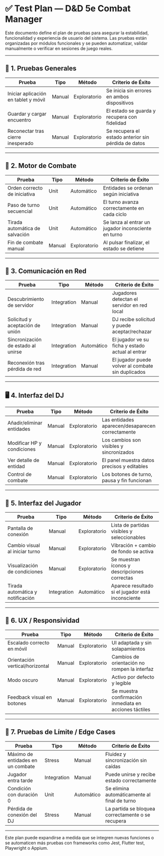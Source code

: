 # ✅ Test Plan — D\&D 5e Combat Manager

Este documento define el plan de pruebas para asegurar la estabilidad, funcionalidad y experiencia de usuario del sistema. Las pruebas están organizadas por módulos funcionales y se pueden automatizar, validar manualmente o verificar en sesiones de juego reales.

---

## 🧪 1. Pruebas Generales

| Prueba                               | Tipo   | Método       | Criterio de Éxito                                   |
| ------------------------------------ | ------ | ------------ | --------------------------------------------------- |
| Iniciar aplicación en tablet y móvil | Manual | Exploratorio | Se inicia sin errores en ambos dispositivos         |
| Guardar y cargar encuentro           | Manual | Exploratorio | El estado se guarda y recupera con fidelidad        |
| Reconectar tras cierre inesperado    | Manual | Exploratorio | Se recupera el estado anterior sin pérdida de datos |

---

## 🧠 2. Motor de Combate

| Prueba                         | Tipo   | Método       | Criterio de Éxito                                   |
| ------------------------------ | ------ | ------------ | --------------------------------------------------- |
| Orden correcto de iniciativa   | Unit   | Automático   | Entidades se ordenan según iniciativa               |
| Paso de turno secuencial       | Unit   | Automático   | El turno avanza correctamente en cada ciclo         |
| Tirada automática de salvación | Unit   | Automático   | Se lanza al entrar un jugador inconsciente en turno |
| Fin de combate manual          | Manual | Exploratorio | Al pulsar finalizar, el estado se detiene           |

---

## 📡 3. Comunicación en Red

| Prueba                             | Tipo        | Método     | Criterio de Éxito                                 |
| ---------------------------------- | ----------- | ---------- | ------------------------------------------------- |
| Descubrimiento de servidor         | Integration | Manual     | Jugadores detectan el servidor en red local       |
| Solicitud y aceptación de unión    | Integration | Manual     | DJ recibe solicitud y puede aceptar/rechazar      |
| Sincronización de estado al unirse | Integration | Automático | El jugador ve su ficha y estado actual al entrar  |
| Reconexión tras pérdida de red     | Integration | Manual     | El jugador puede volver al combate sin duplicados |

---

## 🖥️ 4. Interfaz del DJ

| Prueba                     | Tipo   | Método       | Criterio de Éxito                                |
| -------------------------- | ------ | ------------ | ------------------------------------------------ |
| Añadir/eliminar entidades  | Manual | Exploratorio | Las entidades aparecen/desaparecen correctamente |
| Modificar HP y condiciones | Manual | Exploratorio | Los cambios son visibles y sincronizados         |
| Ver detalle de entidad     | Manual | Exploratorio | El panel muestra datos precisos y editables      |
| Control de combate         | Manual | Exploratorio | Los botones de turno, pausa y fin funcionan      |

---

## 📱 5. Interfaz del Jugador

| Prueba                           | Tipo        | Método       | Criterio de Éxito                                 |
| -------------------------------- | ----------- | ------------ | ------------------------------------------------- |
| Pantalla de conexión             | Manual      | Exploratorio | Lista de partidas visibles y seleccionables       |
| Cambio visual al iniciar turno   | Manual      | Exploratorio | Vibración + cambio de fondo se activa             |
| Visualización de condiciones     | Manual      | Exploratorio | Se muestran íconos y descripciones correctas      |
| Tirada automática y notificación | Integration | Automático   | Aparece resultado si el jugador está inconsciente |

---

## 📏 6. UX / Responsividad

| Prueba                          | Tipo   | Método       | Criterio de Éxito                                      |
| ------------------------------- | ------ | ------------ | ------------------------------------------------------ |
| Escalado correcto en móvil      | Manual | Exploratorio | UI adaptada y sin solapamientos                        |
| Orientación vertical/horizontal | Manual | Exploratorio | Cambios de orientación no rompen la interfaz           |
| Modo oscuro                     | Manual | Exploratorio | Activo por defecto y legible                           |
| Feedback visual en botones      | Manual | Exploratorio | Se muestra confirmación inmediata en acciones táctiles |

---

## 🧷 7. Pruebas de Límite / Edge Cases

| Prueba                            | Tipo        | Método     | Criterio de Éxito                                 |
| --------------------------------- | ----------- | ---------- | ------------------------------------------------- |
| Máximo de entidades en un combate | Stress      | Manual     | Fluidez y sincronización sin caídas               |
| Jugador entra tarde               | Integration | Manual     | Puede unirse y recibe estado correctamente        |
| Condición con duración 0          | Unit        | Automático | Se elimina automáticamente al final de turno      |
| Pérdida de conexión del DJ        | Stress      | Manual     | La partida se bloquea correctamente o se recupera |

---

Este plan puede expandirse a medida que se integren nuevas funciones o se automaticen más pruebas con frameworks como Jest, Flutter test, Playwright o Appium.
